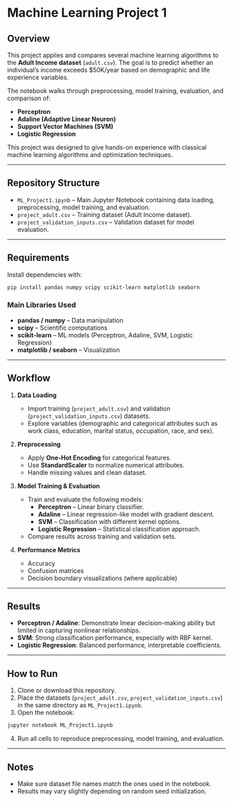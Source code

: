 # Machine Learning Project 1

## Overview
This project applies and compares several machine learning algorithms to the **Adult Income dataset** (`adult.csv`). The goal is to predict whether an individual’s income exceeds $50K/year based on demographic and life experience variables.

The notebook walks through preprocessing, model training, evaluation, and comparison of:
- **Perceptron**
- **Adaline (Adaptive Linear Neuron)**
- **Support Vector Machines (SVM)**
- **Logistic Regression**

This project was designed to give hands-on experience with classical machine learning algorithms and optimization techniques.

---

## Repository Structure
- `ML_Project1.ipynb` – Main Jupyter Notebook containing data loading, preprocessing, model training, and evaluation.
- `project_adult.csv` – Training dataset (Adult Income dataset).
- `project_validation_inputs.csv` – Validation dataset for model evaluation.

---

## Requirements
Install dependencies with:

```bash
pip install pandas numpy scipy scikit-learn matplotlib seaborn
```

### Main Libraries Used
- **pandas / numpy** – Data manipulation
- **scipy** – Scientific computations
- **scikit-learn** – ML models (Perceptron, Adaline, SVM, Logistic Regression)
- **matplotlib / seaborn** – Visualization

---

## Workflow

1. **Data Loading**  
   - Import training (`project_adult.csv`) and validation (`project_validation_inputs.csv`) datasets.
   - Explore variables (demographic and categorical attributes such as work class, education, marital status, occupation, race, and sex).

2. **Preprocessing**  
   - Apply **One-Hot Encoding** for categorical features.
   - Use **StandardScaler** to normalize numerical attributes.
   - Handle missing values and clean dataset.

3. **Model Training & Evaluation**  
   - Train and evaluate the following models:
     - **Perceptron** – Linear binary classifier.
     - **Adaline** – Linear regression-like model with gradient descent.
     - **SVM** – Classification with different kernel options.
     - **Logistic Regression** – Statistical classification approach.
   - Compare results across training and validation sets.

4. **Performance Metrics**  
   - Accuracy
   - Confusion matrices
   - Decision boundary visualizations (where applicable)

---

## Results
- **Perceptron / Adaline**: Demonstrate linear decision-making ability but limited in capturing nonlinear relationships.  
- **SVM**: Strong classification performance, especially with RBF kernel.  
- **Logistic Regression**: Balanced performance, interpretable coefficients.  

---

## How to Run
1. Clone or download this repository.  
2. Place the datasets (`project_adult.csv`, `project_validation_inputs.csv`) in the same directory as `ML_Project1.ipynb`.  
3. Open the notebook:

```bash
jupyter notebook ML_Project1.ipynb
```

4. Run all cells to reproduce preprocessing, model training, and evaluation.

---

## Notes
- Make sure dataset file names match the ones used in the notebook.
- Results may vary slightly depending on random seed initialization.
